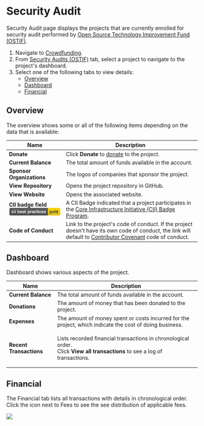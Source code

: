 # Security Audit

Security Audit page displays the projects that are currently enrolled for security audit performed by [Open Source Technology Improvement Fund (OSTIF)](https://ostif.org/the-ostif-mission/).

1. Navigate to [Crowdfunding](https://crowdfunding.lfx.linuxfoundation.org).
2. From [Security Audits (OSTIF)](./#security-audits-ostif) tab, select a project to navigate to the project's dashboard.
3. Select one of the following tabs to view details:
   * [Overview](security-audit.md#overview)
   * [Dashboard](security-audit.md#dashboard)
   * [Financial](security-audit.md#ProjectsandMentorships-Financial)

## Overview

The overview shows some or all of the following items depending on the data that is available:

| Name                                                                                     | Description                                                                                                                                                                                                                    |
| ---------------------------------------------------------------------------------------- | ------------------------------------------------------------------------------------------------------------------------------------------------------------------------------------------------------------------------------ |
| **Donate**                                                                               | Click **Donate** to [donate](../donate-sponsor/) to the project.                                                                                                                                                               |
| **Current Balance**                                                                      | The total amount of funds available in the account.                                                                                                                                                                            |
| **Sponsor Organizations**                                                                | The logos of companies that sponsor the project.                                                                                                                                                                               |
| **View Repository**                                                                      | Opens the project repository in GitHub.                                                                                                                                                                                        |
| **View Website**                                                                         | Opens the associated website.                                                                                                                                                                                                  |
| **CII badge field** ![](<../../.gitbook/assets/7418513 (1) (2) (2) (2) (2) (1) (1).png>) | A CII Badge indicated that a project participates in the [Core Infrastructure Initiative (CII) Badge Program](https://www.coreinfrastructure.org/programs/badge-program/).                                                     |
| **Code of Conduct**                                                                      | Link to the project's code of conduct. If the project doesn't have its own code of conduct, the link will default to [Contributor Covenant](https://www.contributor-covenant.org/version/1/4/code-of-conduct) code of conduct. |

## Dashboard

Dashboard shows various aspects of the project.

| Name                    | Description                                                                                                                                        |
| ----------------------- | -------------------------------------------------------------------------------------------------------------------------------------------------- |
| **Current Balance**     | The total amount of funds available in the account.                                                                                                |
| **Donations**           | The amount of money that has been donated to the project.                                                                                          |
| **Expenses**            | The amount of money spent or costs incurred for the project, which indicate the cost of doing business.                                            |
| **Recent Transactions** | <p>Lists recorded financial transactions in chronological order.<br>Click <strong>View all transactions</strong> to see a log of transactions.</p> |

## Financial <a href="#projectsandmentorships-financial" id="projectsandmentorships-financial"></a>

The Financial tab lists all transactions with details in chronological order. Click the icon next to Fees to see the see distribution of applicable fees.

![](https://gblobscdn.gitbook.com/assets%2F-M2DCN9UgoRgMEkgnLyP%2F-MBgrCBREGWIcmsdpQ3P%2F-MBhuysHfCxOp5lVvA2P%2Ffees%20icon.png?alt=media\&token=fa741f06-d693-4ccf-ad42-c541cd8313ec)
